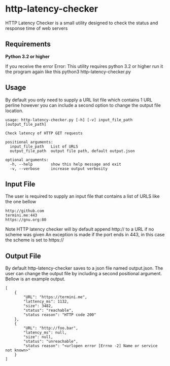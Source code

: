 # http-latency-checker
HTTP Latency Checker is a small utility designed to check the status and response time of web servers

## Requirements
**Python 3.2 or higher**

If you receive the error
	Error: This utility requires python 3.2 or higher
run it the program again like this
	python3 http-latency-checker.py

## Usage

By default you only need to supply a URL list file which contains 1 URL perline however you can include a second option to change the output file location.  

```
usage: http-latency-checker.py [-h] [-v] input_file_path [output_file_path]

Check latency of HTTP GET requests

positional arguments:
  input_file_path   List of URLS
  output_file_path  output file path, default output.json

optional arguments:
  -h, --help        show this help message and exit
  -v, --verbose     increase output verbosity
```

## Input File

The user is required to supply an input file that contains a list of URLS like the one bellow

```
http://github.com
termini.me:443
https://gnu.org:80
```

Note HTTP latency checker will by default append http:// to a URL if no scheme was given
An exception is made if the port ends in 443, in this case the scheme is set to https://

## Output File

By default http-latency-checker saves to a json file named output.json. The user can change the output file by including a second positional argument.  Bellow is an example output. 

```
[
    {
        "URL": "https://termini.me",
        "lattency_ms": 1132,
        "size": 3482,
        "status": "reachable",
        "status reason": "HTTP code 200"
    },   
    {
        "URL": "http://foo.bar",
        "latency_ms": null,
        "size": null,
        "status": "unreachable",
        "status reason": "<urlopen error [Errno -2] Name or service not known>"
    }
]
```
